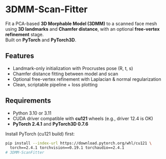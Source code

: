 # 3DMM-Scan-Fitter

Fit a PCA-based **3D Morphable Model (3DMM)** to a scanned face mesh using **3D landmarks** and **Chamfer distance**, with an optional **free-vertex refinement** stage.  
Built on **PyTorch** and **PyTorch3D**.

## Features
- Landmark-only initialization with Procrustes pose (R, t, s)
- Chamfer distance fitting between model and scan
- Optional free-vertex refinement with Laplacian & normal regularization
- Clean, scriptable pipeline + loss plotting

## Requirements
- Python 3.10 or 3.11
- CUDA driver compatible with **cu121** wheels (e.g., driver 12.4 is OK)
- **PyTorch 2.4.1** and **PyTorch3D 0.7.6**

Install PyTorch (cu121 build) first:
```bash
pip install --index-url https://download.pytorch.org/whl/cu121 \
  torch==2.4.1 torchvision==0.19.1 torchaudio==2.4.1
# 3DMM-ScanFitter

